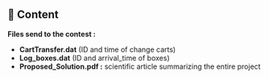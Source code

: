 ## 📂 Content

**Files send to the contest :** 
- **CartTransfer.dat** (ID and time of change carts)
- **Log_boxes.dat** (ID and arrival_time of boxes)
- **Proposed_Solution.pdf :** scientific article summarizing the entire project
